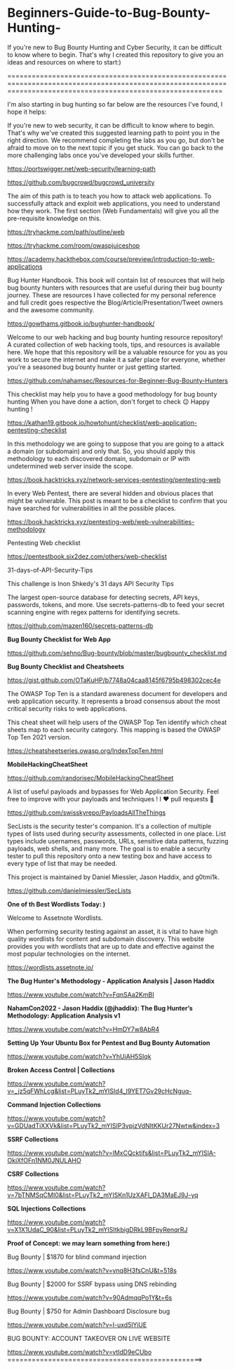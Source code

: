 # Beginners-Guide-to-Bug-Bounty-Hunting-
If you're new to Bug Bounty Hunting and Cyber Security, it can be difficult to know where to begin. That's why I created this repository to give you an ideas and resources on where to start:)

=================================================================================================================================================================

I'm also starting in bug hunting so far below are the resources I've found, I hope it helps:

If you're new to web security, it can be difficult to know where to begin. That's why we've created this suggested learning path to point you in the right direction. We recommend completing the labs as you go, but don't be afraid to move on to the next topic if you get stuck. You can go back to the more challenging labs once you've developed your skills further.

https://portswigger.net/web-security/learning-path

https://github.com/bugcrowd/bugcrowd_university

The aim of this path is to teach you how to attack web applications. To successfully attack and exploit web applications, you need to understand how they work. The first section (Web Fundamentals) will give you all the pre-requisite knowledge on this. 

https://tryhackme.com/path/outline/web

https://tryhackme.com/room/owaspjuiceshop

https://academy.hackthebox.com/course/preview/introduction-to-web-applications


Bug Hunter Handbook. This book will contain list of resources that will help bug bounty hunters with resources that are useful during their bug bounty journey. These are resources I have collected for my personal reference and full credit goes respective the Blog/Article/Presentation/Tweet owners and the awesome community.

https://gowthams.gitbook.io/bughunter-handbook/

Welcome to our web hacking and bug bounty hunting resource repository! A curated collection of web hacking tools, tips, and resources is available here. We hope that this repository will be a valuable resource for you as you work to secure the internet and make it a safer place for everyone, whether you're a seasoned bug bounty hunter or just getting started.

https://github.com/nahamsec/Resources-for-Beginner-Bug-Bounty-Hunters

This checklist may help you to have a good methodology for bug bounty hunting
When you have done a action, don't forget to check 😉
Happy hunting !

https://kathan19.gitbook.io/howtohunt/checklist/web-application-pentesting-checklist

In this methodology we are going to suppose that you are going to a attack a domain (or subdomain) and only that. So, you should apply this methodology to each discovered domain, subdomain or IP with undetermined web server inside the scope.

https://book.hacktricks.xyz/network-services-pentesting/pentesting-web

In every Web Pentest, there are several hidden and obvious places that might be vulnerable. This post is meant to be a checklist to confirm that you have searched for vulnerabilities in all the possible places.

https://book.hacktricks.xyz/pentesting-web/web-vulnerabilities-methodology

Pentesting Web checklist

https://pentestbook.six2dez.com/others/web-checklist 

31-days-of-API-Security-Tips

This challenge is Inon Shkedy's 31 days API Security Tips

The largest open-source database for detecting secrets, API keys, passwords, tokens, and more. Use secrets-patterns-db to feed your secret scanning engine with regex patterns for identifying secrets.

https://github.com/mazen160/secrets-patterns-db

**Bug Bounty Checklist for Web App**

https://github.com/sehno/Bug-bounty/blob/master/bugbounty_checklist.md

**Bug Bounty Checklist and Cheatsheets**

https://gist.github.com/OTaKuHP/b7748a04caa8145f6795b498302cec4e

The OWASP Top Ten is a standard awareness document for developers and web application security. It represents a broad consensus about the most critical security risks to web applications.

This cheat sheet will help users of the OWASP Top Ten identify which cheat sheets map to each security category. This mapping is based the OWASP Top Ten 2021 version.

https://cheatsheetseries.owasp.org/IndexTopTen.html

**MobileHackingCheatSheet**

https://github.com/randorisec/MobileHackingCheatSheet

A list of useful payloads and bypasses for Web Application Security. Feel free to improve with your payloads and techniques !
I ❤️ pull requests 🙂

https://github.com/swisskyrepo/PayloadsAllTheThings

SecLists is the security tester's companion. It's a collection of multiple types of lists used during security assessments, collected in one place. List types include usernames, passwords, URLs, sensitive data patterns, fuzzing payloads, web shells, and many more. The goal is to enable a security tester to pull this repository onto a new testing box and have access to every type of list that may be needed.

This project is maintained by Daniel Miessler, Jason Haddix, and g0tmi1k.

https://github.com/danielmiessler/SecLists

**One of th Best Wordlists Today: )**

Welcome to Assetnote Wordlists.

When performing security testing against an asset, it is vital to have high quality wordlists for content and subdomain discovery. This website provides you with wordlists that are up to date and effective against the most popular technologies on the internet.

https://wordlists.assetnote.io/ 

**The Bug Hunter's Methodology - Application Analysis | Jason Haddix**

https://www.youtube.com/watch?v=FqnSAa2KmBI


**NahamCon2022 - Jason Haddix (@jhaddix): The Bug Hunter’s Methodology: Application Analysis v1**

https://www.youtube.com/watch?v=HmDY7w8AbR4


**Setting Up Your Ubuntu Box for Pentest and Bug Bounty Automation**

https://www.youtube.com/watch?v=YhUiAH5SIqk

**Broken Access Control | Collections**

https://www.youtube.com/watch?v=_jz5qFWhLcg&list=PLuyTk2_mYISId4_l9YET7Gv29cHcNguq-

**Command Injection Collections**

https://www.youtube.com/watch?v=GDUadTiXXVk&list=PLuyTk2_mYISIP3vpjzVdNltKKUr27Nwtw&index=3

**SSRF Collections**

https://www.youtube.com/watch?v=lMxCQcktifs&list=PLuyTk2_mYISIA-OkiXfOFn1NM0JNULAHO 

**CSRF Collections**

https://www.youtube.com/watch?v=7bTNMSqCMI0&list=PLuyTk2_mYISKn1UzXAFl_DA3MaEJ9J-yq

**SQL Injections Collections**

https://www.youtube.com/watch?v=X1X1UdaC_90&list=PLuyTk2_mYISItkbigDRkL9BFpyRenqrRJ

**Proof of Concept: we may learn something from here:)**

Bug Bounty | $1870 for blind command injection

https://www.youtube.com/watch?v=ynq8H3fsCnU&t=518s

Bug Bounty | $2000 for SSRF bypass using DNS rebinding

https://www.youtube.com/watch?v=90AdmqqPo1Y&t=6s

Bug Bounty | $750 for Admin Dashboard Disclosure bug

https://www.youtube.com/watch?v=I-uxd5lYiUE

BUG BOUNTY: ACCOUNT TAKEOVER ON LIVE WEBSITE

https://www.youtube.com/watch?v=vtldD9eCUbo
================================================>

